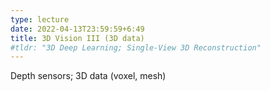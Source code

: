 ```yaml
---
type: lecture
date: 2022-04-13T23:59:59+6:49
title: 3D Vision III (3D data)
#tldr: "3D Deep Learning; Single-View 3D Reconstruction"
---
```

Depth sensors; 3D data (voxel, mesh)